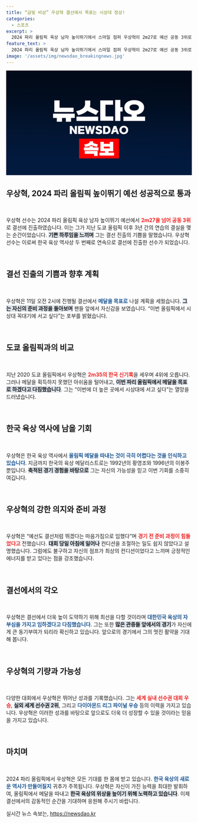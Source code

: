 ```yaml
---
title: “금빛 비상” 우상혁 결선에서 목표는 시상대 정상!
categories:
  - 스포츠
excerpt: >
  2024 파리 올림픽 육상 남자 높이뛰기에서 스마일 점퍼 우상혁이 2m27로 예선 공동 3위로 결선에 진출! 이제 그는 메달을 향한 도전에 나섭니다. 11일 결선에서의 그의 역사를 써 내려갈 준비가 기대됩니다!
feature_text: >
  2024 파리 올림픽 육상 남자 높이뛰기에서 스마일 점퍼 우상혁이 2m27로 예선 공동 3위로 결선에 진출! 이제 그는 메달을 향한 도전에 나섭니다. 11일 결선에서의 그의 역사를 써 내려갈 준비가 기대됩니다!
image: '/assets/img/newsdao_breakingnews.jpg'
---
```


<p><img src="/assets/img/newsdao_breakingnews.jpg" alt="ontimetimes 속보" /></p>

<h2 data-ke-size="size26">우상혁, 2024 파리 올림픽 높이뛰기 예선 성공적으로 통과</h2>

<p data-ke-size="size16">&nbsp;</p>

<p>우상혁 선수는 2024 파리 올림픽 육상 남자 높이뛰기 예선에서 <b><span style="color: #ee2323;">2m27을 넘어 공동 3위</span></b>로 결선에 진출하였습니다. 이는 그가 지난 도쿄 올림픽 이후 3년 간의 연습의 결실을 맺는 순간이었습니다. <b><span style="background-color: #21538527;">기쁜 하루임을 느끼며</span></b> 그는 결선 진출의 기쁨을 말했습니다. 우상혁 선수는 이로써 한국 육상 역사상 두 번째로 연속으로 결선에 진출한 선수가 되었습니다. </p>

<p data-ke-size="size16">&nbsp;</p>

<h2 data-ke-size="size26">결선 진출의 기쁨과 향후 계획</h2>

<p data-ke-size="size16">&nbsp;</p>

<p>우상혁은 11일 오전 2시에 진행될 결선에서 <b><span style="color: #1a5490;">메달을 목표로</span></b> 나설 계획을 세웠습니다. <b><span style="background-color: #21538527;">그는 자신의 준비 과정을 돌아보며</span></b> 팬들 앞에서 자신감을 보였습니다. “이번 올림픽에서 시상대 꼭대기에 서고 싶다”는 포부를 밝혔습니다.</p>

<p data-ke-size="size16">&nbsp;</p>

<h2 data-ke-size="size26">도쿄 올림픽과의 비교</h2>

<p data-ke-size="size16">&nbsp;</p>

<p>지난 2020 도쿄 올림픽에서 우상혁은 <b><span style="color: #ee2323;">2m35의 한국 신기록</span></b>을 세우며 4위에 오릅니다. 그러나 메달을 획득하지 못했던 아쉬움을 털어내고, <b><span style="background-color: #21538527;">이번 파리 올림픽에서 메달을 목표로 하겠다고 다짐했습니다</span></b>. 그는 “이번에 더 높은 곳에서 시상대에 서고 싶다”는 열망을 드러냈습니다.</p>

<p data-ke-size="size16">&nbsp;</p>

<h2 data-ke-size="size26">한국 육상 역사에 남을 기회</h2>

<p data-ke-size="size16">&nbsp;</p>

<p>우상혁은 한국 육상 역사에서 <b><span style="color: #1a5490;">올림픽 메달을 따내는 것이 극히 어렵다는 것을 인식하고 있습니다</span></b>. 지금까지 한국의 육상 메달리스트로는 1992년의 황영조와 1996년의 이봉주뿐입니다. <b><span style="background-color: #21538527;">축적된 경기 경험을 바탕으로</span></b> 그는 자신의 가능성을 믿고 이번 기회를 소중히 여깁니다.</p>

<p data-ke-size="size16">&nbsp;</p>

<h2 data-ke-size="size26">우상혁의 강한 의지와 준비 과정</h2>

<p data-ke-size="size16">&nbsp;</p>

<p>우상혁은 “예선도 결선처럼 뛰겠다는 마음가짐으로 임했다”며 <b><span style="color: #ee2323;">경기 전 준비 과정이 힘들었다고</span></b> 전했습니다. <b><span style="background-color: #21538527;">대회 당일 아침에 일어나</span></b> 컨디션을 조절하는 일도 쉽지 않았다고 설명했습니다. 그럼에도 불구하고 자신의 점프가 최상의 컨디션이었다고 느끼며 긍정적인 에너지를 받고 있다는 점을 강조했습니다.</p>

<p data-ke-size="size16">&nbsp;</p>

<h2 data-ke-size="size26">결선에서의 각오</h2>

<p data-ke-size="size16">&nbsp;</p>

<p>우상혁은 결선에서 더욱 높이 도약하기 위해 최선을 다할 것이라며 <b><span style="color: #1a5490;">대한민국 육상의 자부심을 가지고 임하겠다고 다짐했습니다</span></b>. 그는 또한 <b><span style="background-color: #21538527;">많은 관중들 앞에서의 경기</span></b>가 자신에게 큰 동기부여가 되리라 확신하고 있습니다. 앞으로의 경기에서 그의 멋진 활약을 기대해 봅니다.</p>

<p data-ke-size="size16">&nbsp;</p>

<h2 data-ke-size="size26">우상혁의 기량과 가능성</h2>

<p data-ke-size="size16">&nbsp;</p>

<p>다양한 대회에서 우상혁은 뛰어난 성과를 기록했습니다. 그는 <b><span style="color: #ee2323;">세계 실내 선수권 대회 우승</span></b>, <b><span style="background-color: #21538527;">실외 세계 선수권 2위</span></b>, 그리고 <b><span style="color: #1a5490;">다이아몬드 리그 파이널 우승</span></b> 등의 이력을 가지고 있습니다. 우상혁은 이러한 성과를 바탕으로 앞으로도 더욱 더 성장할 수 있을 것이라는 믿음을 가지고 있습니다.</p>

<p data-ke-size="size16">&nbsp;</p>

<h2 data-ke-size="size26">마치며</h2>

<p data-ke-size="size16">&nbsp;</p>

<p>2024 파리 올림픽에서 우상혁은 모든 기대를 한 몸에 받고 있습니다. <b><span style="color: #1a5490;">한국 육상의 새로운 역사가 만들어질지</span></b> 귀추가 주목됩니다. 우상혁은 자신이 가진 능력을 최대한 발휘하여, 올림픽에서 메달을 따내고 <b><span style="background-color: #21538527;">한국 육상의 위상을 높이기 위해 노력하고 있습니다</span></b>. 이제 결선에서의 감동적인 순간을 기대하며 응원해 주시기 바랍니다.</p>
실시간 뉴스 속보는, <a href="https://newsdao.kr" rel="dofollow">https://newsdao.kr</a>


